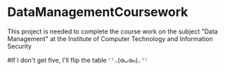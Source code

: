 # DataManagementCoursework
This project is needed to complete the course work on the subject "Data Management" at the Institute of Computer Technology and Information Security

#If I don't get five, I'll flip the table ⸂⸂⸜(രᴗര๑)⸝⸃⸃

